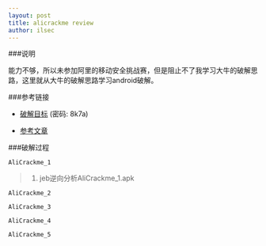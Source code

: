 ```yaml
---
layout: post
title: alicrackme review
author: ilsec
---
```


###说明

能力不够，所以未参加阿里的移动安全挑战赛，但是阻止不了我学习大牛的破解思路，这里就从大牛的破解思路学习android破解。

###参考链接

* [破解目标] (密码: 8k7a)

* [参考文章]

###破解过程

```AliCrackme_1```

> 1. jeb逆向分析AliCrackme_1.apk

```AliCrackme_2```

```AliCrackme_3```

```AliCrackme_4```

```AliCrackme_5```




[破解目标]: http://pan.baidu.com/s/1bns8LAJ

[参考文章]: http://bbs.pediy.com/showthread.php?t=197235